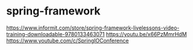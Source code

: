 # spring-framework

https://www.informit.com/store/spring-framework-livelessons-video-training-downloadable-9780133463071
https://youtu.be/x66PzMmrHdM
https://www.youtube.com/c/SpringIOConference